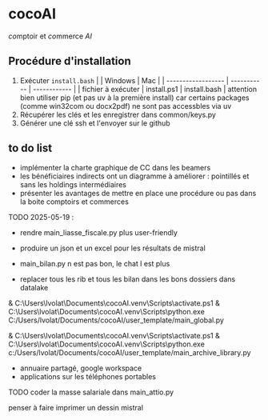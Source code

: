 # cocoAI

*co*mptoir et *co*mmerce *AI*

## Procédure d'installation

1. Exécuter ```install.bash```
 |                    | Windows     | Mac          |
 | ------------------ | ----------- | ------------ |
 | fichier à exécuter | install.ps1 | install.bash |
attention bien utiliser pip (et pas uv à la première install) car certains packages (comme win32com ou docx2pdf) ne sont pas accessbles via uv
2. Récupérer les clés et les enregistrer dans common/keys.py
3. Générer une clé ssh et l'envoyer sur le github  

## to do list

- implémenter la charte graphique de CC dans les beamers
- les bénéficiaires indirects ont un diagramme à améliorer : pointillés et sans les holdings intermédiaires
- présenter les avantages de mettre en place une procédure ou pas dans la boite comptoirs et commerces

TODO 2025-05-19 :

- rendre main_liasse_fiscale.py plus user-friendly
- produire un json et un excel pour les résultats de mistral

- main_bilan.py n est pas bon, le chat l est plus

- replacer tous les rib et tous les bilan dans les bons dossiers dans datalake

 & C:\Users\lvolat\Documents\cocoAI\.venv\Scripts\activate.ps1
 & C:\Users\lvolat\Documents\cocoAI\.venv\Scripts\python.exe C:/Users/lvolat/Documents/cocoAI/user_template/main_global.py

& C:\Users\lvolat\Documents\cocoAI\.venv\Scripts\activate.ps1
& C:\Users\lvolat\Documents\cocoAI\.venv\Scripts\python.exe c:/Users/lvolat/Documents/cocoAI/user_template/main_archive_library.py

- annuaire partagé, google workspace
- applications sur les téléphones portables

TODO coder la masse salariale dans main_attio.py

penser à faire imprimer un dessin mistral
